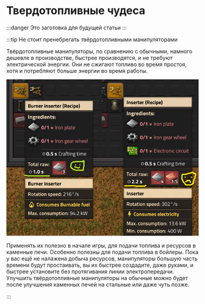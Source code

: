 # Твердотопливные чудеса

:::danger
Это заготовка для будущей статьи
:::

:::tip Не стоит пренебрегать твёрдотопливными манипуляторами

Твёрдотопливные манипуляторы, по сравнению с обычными, намного дешевле в производстве, быстрее производятся, и не требуют электрической энергии. Они не сжигают топливо во время простоя, хотя и потребляют больше энергии во время работы.

![Сравнение манипуляторов](../_images/HowToStartNewGame/BurnerDevices.01.png)

Применять их полезно в начале игры, для подачи топлива и ресурсов в каменные печи. Особенно полезны для подачи топлива в бойлеры. Пока у вас ещё не налажена добыча ресурсов, манипуляторы большую часть времени будут простаивать, вы их быстрее создадите, даже руками, и быстрее установите без протягивания линии электропередачи. Улучшить твёрдотопливные манипуляторы на обычные можно будет после улучшения каменных печей на стальные или даже чуть позже.

:::